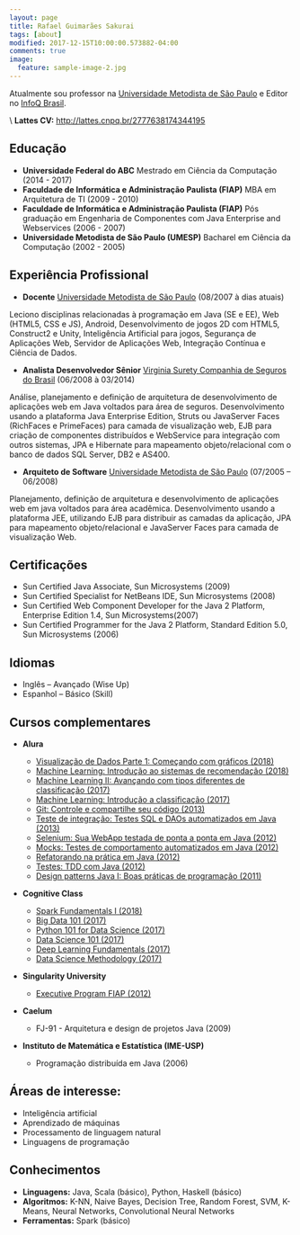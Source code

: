 ```yaml
---
layout: page
title: Rafael Guimarães Sakurai
tags: [about]
modified: 2017-12-15T10:00:00.573882-04:00
comments: true
image:
  feature: sample-image-2.jpg
---
```


Atualmente sou professor na <a href="htttp://www.metodista.br">Universidade Metodista de São Paulo</a> e Editor no <a href="http://www.infoq.com/br">InfoQ Brasil</a>.

\\
**Lattes CV:** <a href="http://lattes.cnpq.br/2777638174344195">http://lattes.cnpq.br/2777638174344195</a>

## Educação

* **Universidade Federal do ABC** Mestrado em Ciência da Computação (2014 - 2017)
* **Faculdade de Informática e Administração Paulista (FIAP)** MBA em Arquitetura de TI (2009 - 2010)
* **Faculdade de Informática e Administração Paulista (FIAP)** Pós graduação em Engenharia de Componentes com Java Enterprise and Webservices (2006 - 2007)
* **Universidade Metodista de São Paulo (UMESP)** Bacharel em Ciência da Computação (2002 - 2005)

## Experiência Profissional

* **Docente** <a href="www.metodista.br">Universidade Metodista de São Paulo</a> (08/2007 à dias atuais)

Leciono disciplinas relacionadas à programação em Java (SE e EE), Web (HTML5, CSS e JS), Android, Desenvolvimento de jogos 2D com HTML5, Construct2 e Unity, Inteligência Artificial para jogos, Segurança de Aplicações Web, Servidor de Aplicações Web, Integração Contínua e Ciência de Dados.

* **Analista Desenvolvedor Sênior** <a href="www.virginiasurety.com.br">Virginia Surety Companhia de Seguros do Brasil</a> (06/2008 à 03/2014)

Análise, planejamento e definição de arquitetura de desenvolvimento de aplicações web em Java voltados para área de seguros. Desenvolvimento usando a plataforma Java Enterprise Edition, Struts ou JavaServer Faces (RichFaces e PrimeFaces) para camada de visualização web, EJB para criação de componentes distribuídos e WebService para integração com outros sistemas, JPA e Hibernate para mapeamento objeto/relacional com o banco de dados SQL Server, DB2 e AS400.

* **Arquiteto de Software** <a href="www.metodista.br">Universidade Metodista de São Paulo</a> (07/2005 – 06/2008)

Planejamento, definição de arquitetura e desenvolvimento de aplicações web em java voltados para área acadêmica. Desenvolvimento usando a plataforma JEE, utilizando EJB para distribuir as camadas da aplicação, JPA para mapeamento objeto/relacional e JavaServer Faces para camada de visualização Web.

## Certificações

* Sun Certified Java Associate, Sun Microsystems (2009)
* Sun Certified Specialist for NetBeans IDE, Sun Microsystems (2008)
* Sun Certified Web Component Developer for the Java 2 Platform, Enterprise Edition 1.4, Sun Microsystems(2007)
* Sun Certified Programmer for the Java 2 Platform, Standard Edition 5.0, Sun Microsystems (2006)

## Idiomas

* Inglês – Avançado (Wise Up)
* Espanhol – Básico (Skill)

## Cursos complementares

* **Alura**
  * <a href="https://cursos.alura.com.br/certificate/ace73ea6-e188-4bc0-8c56-32ed50ad643e">Visualização de Dados Parte 1: Começando com gráficos (2018)</a>
  * <a href="https://cursos.alura.com.br/certificate/ca5a5d95-dc61-4c1b-81e1-8f105f68234b">Machine Learning: Introdução ao sistemas de recomendação (2018)</a>
  * <a href="https://cursos.alura.com.br/certificate/9c09326d-7525-47f8-9192-c7a8b1c958b0">Machine Learning II: Avançando com tipos diferentes de classificação (2017)</a>
  * <a href="https://cursos.alura.com.br/certificate/386ce18a-ca4b-4726-bf69-074f923abe71">Machine Learning: Introdução a classificação (2017)</a>
  * <a href="https://cursos.alura.com.br/certificate/9f27f1c05b28bbe13d3126e1817fa721">Git: Controle e compartilhe seu código (2013)</a>
  * <a href="https://cursos.alura.com.br/certificate/b662db975c853e69aeeb738faaf63126">Teste de integração: Testes SQL e DAOs automatizados em Java (2013)</a>
  * <a href="https://cursos.alura.com.br/certificate/bba14a1bf3e9dd42993f21e9d0b371d5">Selenium: Sua WebApp testada de ponta a ponta em Java (2012)</a>
  * <a href="https://cursos.alura.com.br/certificate/c2d9c2fd3c0294319ae72ab3fbff0084">Mocks: Testes de comportamento automatizados em Java (2012)</a>
  * <a href="https://cursos.alura.com.br/certificate/977e848d21192129af848a86d09c76c6">Refatorando na prática em Java (2012)</a>
  * <a href="https://cursos.alura.com.br/certificate/11dccaf59a1cbb6fae6dc5ec1d500d17">Testes: TDD com Java (2012)</a>
  * <a href="https://cursos.alura.com.br/certificate/5168b3e0fe8f15b7c6640ea895f81105">Design patterns Java I: Boas práticas de programação (2011)</a>

* **Cognitive Class**
  * <a href="https://courses.cognitiveclass.ai/certificates/9e99a048eee946eeb2732e6b6aa3c06f">Spark Fundamentals I (2018)</a>
  * <a href="https://courses.cognitiveclass.ai/certificates/d3ff6a3b85a6445f8a5639aedf41540e">Big Data 101 (2017)</a>
  * <a href="https://courses.cognitiveclass.ai/certificates/b4783538b982427297e550dde4e8aadc">Python 101 for Data Science (2017)</a>
  * <a href="https://courses.cognitiveclass.ai/certificates/ed99daa2c6ba4603841b1411b2c0feb4">Data Science 101 (2017)</a>
  * <a href="https://courses.cognitiveclass.ai/certificates/f02670429d304147ba1ad38b84d54968">Deep Learning Fundamentals (2017)</a>
  * <a href="https://courses.cognitiveclass.ai/certificates/debec88c38a44bd69b29320c74956f3f">Data Science Methodology (2017)</a>

* **Singularity University**
  * <a href="https://www.fiap.com.br/2012/03/22/fiap-realiza-2-edicao-do-executive-program-da-singularity-university/">Executive Program FIAP (2012)</a>

* **Caelum**
  * FJ-91 - Arquitetura e design de projetos Java (2009)

* **Instituto de Matemática e Estatística (IME-USP)**
  * Programação distribuída em Java (2006)

## Áreas de interesse:
* Inteligência artificial
* Aprendizado de máquinas
* Processamento de linguagem natural
* Linguagens de programação

## Conhecimentos

* **Linguagens:** Java, Scala (básico), Python, Haskell (básico)
* **Algoritmos:** K-NN, Naive Bayes, Decision Tree, Random Forest, SVM, K-Means, Neural Networks, Convolutional Neural Networks
* **Ferramentas:** Spark (básico)
